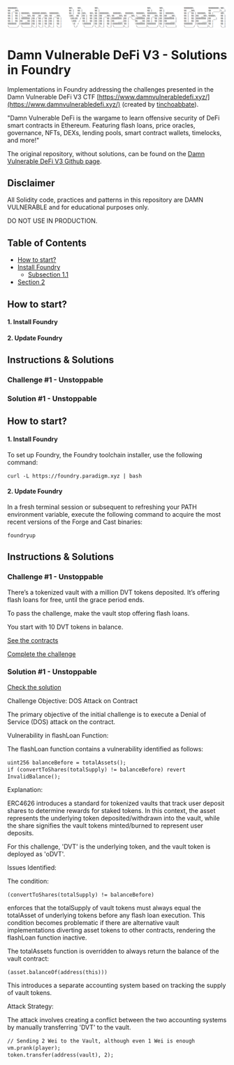 ![](cover.png)
# Damn Vulnerable DeFi V3 - Solutions in Foundry

Implementations in Foundry addressing the challenges presented in the Damn Vulnerable DeFi V3 CTF [https://www.damnvulnerabledefi.xyz/](https://www.damnvulnerabledefi.xyz/) (created by 
[tinchoabbate](https://twitter.com/tinchoabbate)).

"Damn Vulnerable DeFi is the wargame to learn offensive security of DeFi smart contracts in Ethereum.
Featuring flash loans, price oracles, governance, NFTs, DEXs, lending pools, smart contract wallets, timelocks, and more!"

The original repository, without solutions, can be found on the [Damn Vulnerable DeFi V3 Github page](https://github.com/tinchoabbate/damn-vulnerable-defi/tree/v3.0.0).

## Disclaimer

All Solidity code, practices and patterns in this repository are DAMN VULNERABLE and for educational purposes only.

DO NOT USE IN PRODUCTION.

## Table of Contents

- [How to start?](#How_to_start?)
- [Install Foundry](#Install_Foundry)
  - [Subsection 1.1](#subsection-1.1)
- [Section 2](#section-2)


## How to start?
#### 1. Install Foundry
#### 2. Update Foundry
## Instructions & Solutions
### Challenge #1 - Unstoppable
### Solution #1 - Unstoppable
<a name="How_to_start?"></a>
## How to start?
<a name="Install_Foundry"></a>
#### 1. Install Foundry
To set up Foundry, the Foundry toolchain installer, use the following command: 
```shell
curl -L https://foundry.paradigm.xyz | bash
```

#### 2. Update Foundry
In a fresh terminal session or subsequent to refreshing your PATH environment variable, execute the following command to acquire the most recent versions of the Forge and Cast binaries:
```shell
foundryup
```
## Instructions & Solutions
### Challenge #1 - Unstoppable
There’s a tokenized vault with a million DVT tokens deposited. It’s offering flash loans for free, until the grace period ends.

To pass the challenge, make the vault stop offering flash loans.

You start with 10 DVT tokens in balance.

[See the contracts](https://github.com/piotrammain/damn-vulnerable-defi-v3-Solutions-Foundry/tree/master/src/unstoppable)

[Complete the challenge](https://github.com/piotrammain/damn-vulnerable-defi-v3-Solutions-Foundry/tree/master/test/unstoppable/TestUnstoppable.t.sol)

### Solution #1 - Unstoppable

[Check the solution](https://github.com/piotrammain/damn-vulnerable-defi-v3-Solutions-Foundry/tree/master/test/unstoppable/SolutionUnstoppable.t.sol)

Challenge Objective: DOS Attack on Contract

The primary objective of the initial challenge is to execute a Denial of Service (DOS) attack on the contract.

Vulnerability in flashLoan Function:

The flashLoan function contains a vulnerability identified as follows:
```solidity
uint256 balanceBefore = totalAssets();
if (convertToShares(totalSupply) != balanceBefore) revert InvalidBalance();
```
Explanation:

ERC4626 introduces a standard for tokenized vaults that track user deposit shares to determine rewards for staked tokens. In this context, the asset represents the underlying token deposited/withdrawn into the vault, while the share signifies the vault tokens minted/burned to represent user deposits.

For this challenge, 'DVT' is the underlying token, and the vault token is deployed as 'oDVT'.

Issues Identified:

The condition: 
```solidity
(convertToShares(totalSupply) != balanceBefore)
```
enforces that the totalSupply of vault tokens must always equal the totalAsset of underlying tokens before any flash loan execution. This condition becomes problematic if there are alternative vault implementations diverting asset tokens to other contracts, rendering the flashLoan function inactive.

The totalAssets function is overridden to always return the balance of the vault contract: 
```solidity 
(asset.balanceOf(address(this)))
```
This introduces a separate accounting system based on tracking the supply of vault tokens.

Attack Strategy:

The attack involves creating a conflict between the two accounting systems by manually transferring 'DVT' to the vault.
```solidity
// Sending 2 Wei to the Vault, although even 1 Wei is enough
vm.prank(player);
token.transfer(address(vault), 2);
```
